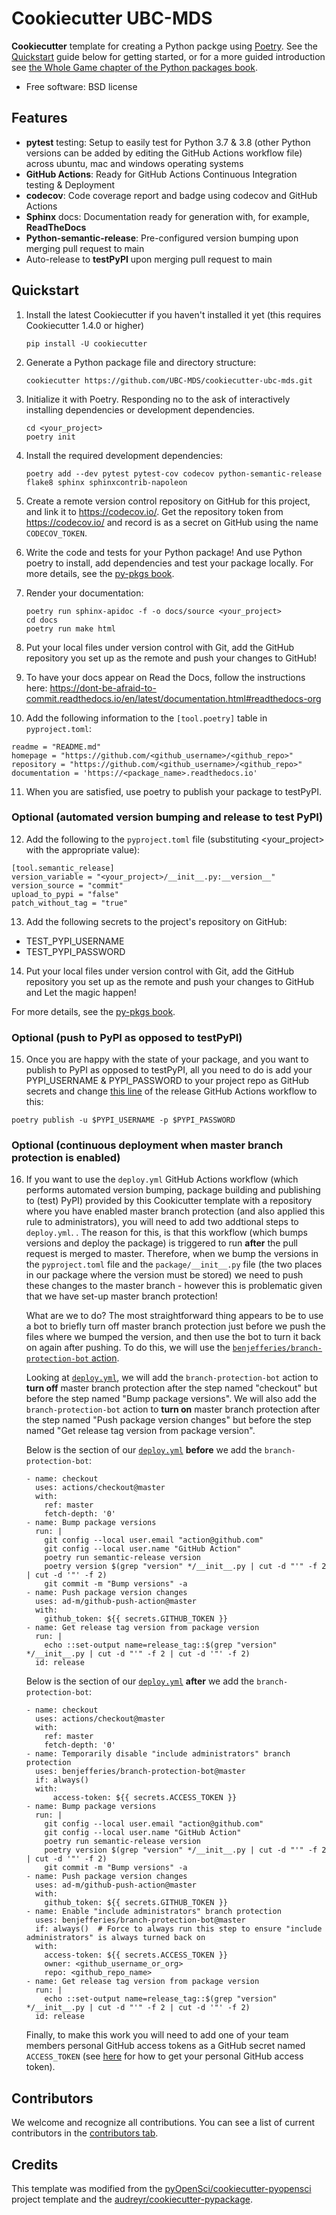 # Cookiecutter UBC-MDS

**Cookiecutter** template for creating a Python packge using [Poetry](https://python-poetry.org/). See the [Quickstart](#quickstart) guide below for getting started, or for a more guided introduction see [the Whole Game chapter of the Python packages book](https://py-pkgs.org/chapters/02-the-whole-game).

-  Free software: BSD license

## Features

-  **pytest** testing: Setup to easily test for Python 3.7 & 3.8 (other Python versions can be added by editing the GitHub Actions workflow file) across ubuntu, mac and windows operating systems
-  **GitHub Actions**: Ready for GitHub Actions Continuous Integration testing & Deployment
-  **codecov**: Code coverage report and badge using codecov and GitHub Actions
-  **Sphinx** docs: Documentation ready for generation with, for
   example, **ReadTheDocs**
-  **Python-semantic-release**: Pre-configured version bumping upon merging pull request to main
-  Auto-release to **testPyPI** upon merging pull request to main

## Quickstart

1. Install the latest Cookiecutter if you haven't installed it yet (this
requires Cookiecutter 1.4.0 or higher)

   ```
   pip install -U cookiecutter
   ```

2. Generate a Python package file and directory structure:
   ```
   cookiecutter https://github.com/UBC-MDS/cookiecutter-ubc-mds.git
   ```

3. Initialize it with Poetry. Responding no to the ask of interactively installing dependencies or development dependencies.
   ```
   cd <your_project>
   poetry init
   ```
   
4. Install the required development dependencies:
   ``` 
   poetry add --dev pytest pytest-cov codecov python-semantic-release flake8 sphinx sphinxcontrib-napoleon
   ```
  
5. Create a remote version control repository on GitHub for this project, and link it to <https://codecov.io/>. Get the repository token from <https://codecov.io/> and record is as a secret on GitHub using the name `CODECOV_TOKEN`.
    
6. Write the code and tests for your Python package! And use Python poetry to install, add dependencies and test your package locally. For more details, see the [py-pkgs book](https://ubc-mds.github.io/py-pkgs/).

7. Render your documentation:
   ```
   poetry run sphinx-apidoc -f -o docs/source <your_project>
   cd docs
   poetry run make html
   ```

8. Put your local files under version control with Git, add the GitHub repository you set up as the remote and push your changes to GitHub! 

9. To have your docs appear on Read the Docs, follow the instructions here: <https://dont-be-afraid-to-commit.readthedocs.io/en/latest/documentation.html#readthedocs-org>

10. Add the following information to the `[tool.poetry]` table in `pyproject.toml`:
   ```
   readme = "README.md"
   homepage = "https://github.com/<github_username>/<github_repo>"
   repository = "https://github.com/<github_username>/<github_repo>"
   documentation = 'https://<package_name>.readthedocs.io'
   ```

11. When you are satisfied, use poetry to publish your package to testPyPI.


### Optional (automated version bumping and release to test PyPI)

12. Add the following to the `pyproject.toml` file (substituting <your_project> with the appropriate value):
   ```
   [tool.semantic_release]
   version_variable = "<your_project>/__init__.py:__version__"
   version_source = "commit"
   upload_to_pypi = "false"
   patch_without_tag = "true"
   ```

13. Add the following secrets to the project's repository on GitHub:
   - TEST_PYPI_USERNAME
   - TEST_PYPI_PASSWORD

14. Put your local files under version control with Git, add the GitHub repository you set up as the remote and push your changes to GitHub and Let the magic happen!

   For more details, see the [py-pkgs book](https://ubc-mds.github.io/py-pkgs/).

### Optional (push to PyPI as opposed to testPyPI)

15. Once you are happy with the state of your package, and you want to publish to PyPI as opposed to testPyPI, all you need to do is add your PYPI_USERNAME & PYPI_PASSWORD to your project repo as GitHub secrets and change [this line](https://github.com/UBC-MDS/cookiecutter-ubc-mds/blob/bd8cb34f83d6341c411954322354031602606b80/%7B%7Bcookiecutter.project_slug%7D%7D/.github/workflows/deploy.yml#L74) of the release GitHub Actions workflow to this:

```
poetry publish -u $PYPI_USERNAME -p $PYPI_PASSWORD
```

### Optional (continuous deployment when master branch protection is enabled)

16. If you want to use the `deploy.yml` GitHub Actions workflow (which performs automated version bumping, package building and publishing to (test) PyPI) provided by this Cookicutter template with a repository where you have enabled master branch protection (and also applied this rule to administrators), you will need to add two addtional steps to `deploy.yml`. . The reason for this, is that this workflow (which bumps versions and deploy the package) is triggered to run **after** the pull request is merged to master. Therefore, when we bump the versions in the `pyproject.toml` file and the `package/__init__.py` file (the two places in our package where the version must be stored) we need to push these changes to the master branch - however this is problematic given that we have set-up master branch protection!

    What are we to do? The most straightforward thing appears to be to use a bot to briefly turn off master branch protection just before we push the files where we bumped the version, and then use the bot to turn it back on again after pushing. To do this, we will use the [`benjefferies/branch-protection-bot` action](https://github.com/benjefferies/branch-protection-bot).
    
    Looking at [`deploy.yml`](https://github.com/UBC-MDS/cookiecutter-ubc-mds/blob/master/%7B%7Bcookiecutter.project_slug%7D%7D/.github/workflows/deploy.yml), we will add the `branch-protection-bot` action to **turn off** master branch protection after the step named "checkout" but before the step named "Bump package versions". We will also add the `branch-protection-bot` action to **turn on** master branch protection after the step named "Push package version changes" but before the step named "Get release tag version from package version".
    
    Below is the section of our [`deploy.yml`](https://github.com/UBC-MDS/cookiecutter-ubc-mds/blob/master/%7B%7Bcookiecutter.project_slug%7D%7D/.github/workflows/deploy.yml) **before** we add the `branch-protection-bot`:
    
    ```
    - name: checkout
      uses: actions/checkout@master
      with:
        ref: master
        fetch-depth: '0'
    - name: Bump package versions
      run: |
        git config --local user.email "action@github.com"
        git config --local user.name "GitHub Action"
        poetry run semantic-release version
        poetry version $(grep "version" */__init__.py | cut -d "'" -f 2 | cut -d '"' -f 2)
        git commit -m "Bump versions" -a
    - name: Push package version changes
      uses: ad-m/github-push-action@master
      with:
        github_token: ${{ secrets.GITHUB_TOKEN }}
    - name: Get release tag version from package version
      run: |
        echo ::set-output name=release_tag::$(grep "version" */__init__.py | cut -d "'" -f 2 | cut -d '"' -f 2)
      id: release
    ```
    
    Below is the section of our [`deploy.yml`](https://github.com/UBC-MDS/cookiecutter-ubc-mds/blob/master/%7B%7Bcookiecutter.project_slug%7D%7D/.github/workflows/deploy.yml) **after** we add the `branch-protection-bot`:
    
    ```
    - name: checkout
      uses: actions/checkout@master
      with:
        ref: master
        fetch-depth: '0'
    - name: Temporarily disable "include administrators" branch protection
      uses: benjefferies/branch-protection-bot@master
      if: always()
      with:
          access-token: ${{ secrets.ACCESS_TOKEN }}
    - name: Bump package versions
      run: |
        git config --local user.email "action@github.com"
        git config --local user.name "GitHub Action"
        poetry run semantic-release version
        poetry version $(grep "version" */__init__.py | cut -d "'" -f 2 | cut -d '"' -f 2)
        git commit -m "Bump versions" -a
    - name: Push package version changes
      uses: ad-m/github-push-action@master
      with:
        github_token: ${{ secrets.GITHUB_TOKEN }}
    - name: Enable "include administrators" branch protection
      uses: benjefferies/branch-protection-bot@master
      if: always()  # Force to always run this step to ensure "include administrators" is always turned back on
      with:
        access-token: ${{ secrets.ACCESS_TOKEN }}
        owner: <github_username_or_org>
        repo: <github_repo_name>
    - name: Get release tag version from package version
      run: |
        echo ::set-output name=release_tag::$(grep "version" */__init__.py | cut -d "'" -f 2 | cut -d '"' -f 2)
      id: release
    ```
    
    Finally, to make this work you will need to add one of your team members personal GitHub access tokens as a GitHub secret named `ACCESS_TOKEN` (see [here](https://help.github.com/en/github/authenticating-to-github/creating-a-personal-access-token-for-the-command-line) for how to get your personal GitHub access token).

## Contributors

We welcome and recognize all contributions. You can see a list of current contributors in the [contributors tab](https://github.com/UBC-MDS/cookiecutter-ubc-mds/graphs/contributors).

## Credits

This template was modified from the [pyOpenSci/cookiecutter-pyopensci](https://github.com/pyOpenSci/cookiecutter-pyopensci) project template and the [audreyr/cookiecutter-pypackage](https://github.com/audreyr/cookiecutter-pypackage).
